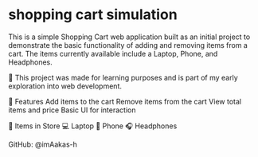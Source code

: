﻿# shopping cart simulation
 This is a simple Shopping Cart web application built as an initial project to demonstrate the basic functionality of adding and removing items from a cart. The items currently available include a Laptop, Phone, and Headphones.

🔰 This project was made for learning purposes and is part of my early exploration into web development.

🚀 Features
Add items to the cart
Remove items from the cart
View total items and price
Basic UI for interaction

🧾 Items in Store
💻 Laptop
📱 Phone
🎧 Headphones

GitHub: @imAakas-h

